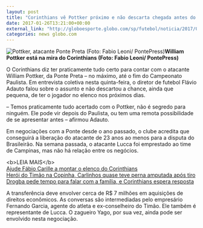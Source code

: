 ```yaml
---
layout: post
title: "Corinthians vê Pottker próximo e não descarta chegada antes do Brasileiro"
date: 2017-01-26T13:21:00+00:00
external_link: "http://globoesporte.globo.com/sp/futebol/noticia/2017/01/corinthians-ve-pottker-proximo-e-nao-descarta-chegada-antes-do-brasileiro.html"
categories: news globo.com
---
```

 ![Pottker, atacante Ponte Preta (Foto: Fabio Leoni/ PontePress)](http://s2.glbimg.com/UWOWN7nSmqYFlvmsolmUm0x30VQ=/206x0:866x619/320x300/s.glbimg.com/es/ge/f/original/2016/07/07/pottker.leoni.jpg "Pottker, atacante Ponte Preta (Foto: Fabio Leoni/ PontePress)")**William Pottker está na mira do Corinthians (Foto: Fabio Leoni/ PontePress)**

O Corinthians diz ter praticamente tudo certo para contar com o atacante William Pottker, da Ponte Preta – no máximo, até o fim do Campeonato Paulista. Em entrevista coletiva nesta quinta-feira, o diretor de futebol Flávio Adauto falou sobre o assunto e não descartou a chance, ainda que pequena, de ter o jogador no elenco nos próximos dias.

– Temos praticamente tudo acertado com o Pottker, não é segredo para ninguém. Ele pode vir depois do Paulista, ou tem uma remota possibilidade de se apresentar antes – afirmou Adauto.

Em negociações com a Ponte desde o ano passado, o clube acredita que conseguirá a liberação do atacante de 23 anos ao menos para a disputa do Brasileirão. Na semana passada, o atacante Lucca foi emprestado ao time de Campinas, mas não há relação entre os negócios.

\<b\>LEIA MAIS\</b\>  
[Ajude Fábio Carille a montar o elenco do Corinthians](http://app.globoesporte.globo.com/futebol/times/corinthians/ajude-o-corinthians-a-reduzir-seu-elenco/)  
[Herói do Timão na Copinha, Carlinhos quase teve perna amputada após tiro](http://globoesporte.globo.com/futebol/times/corinthians/noticia/2017/01/heroi-do-timao-na-copinha-carlinhos-quase-teve-perna-amputada-apos-tiro.html)  
[Drogba pede tempo para falar com a família, e Corinthians espera resposta](http://globoesporte.globo.com/futebol/times/corinthians/noticia/2017/01/drogba-pede-tempo-para-falar-com-familia-e-corinthians-espera-resposta.html)

A transferência deve envolver cerca de R$ 7 milhões em aquisições de direitos econômicos. As conversas são intermediadas pelo empresário Fernando Garcia, agente do atleta e ex-conselheiro do Timão. Ele também é representante de Lucca. O zagueiro Yago, por sua vez, ainda pode ser envolvido nesta negociação.&nbsp;

